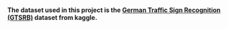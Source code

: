 #### The dataset used in this project is the [German Traffic Sign Recognition (GTSRB)](https://www.kaggle.com/datasets/meowmeowmeowmeowmeow/gtsrb-german-traffic-sign) dataset from kaggle.
